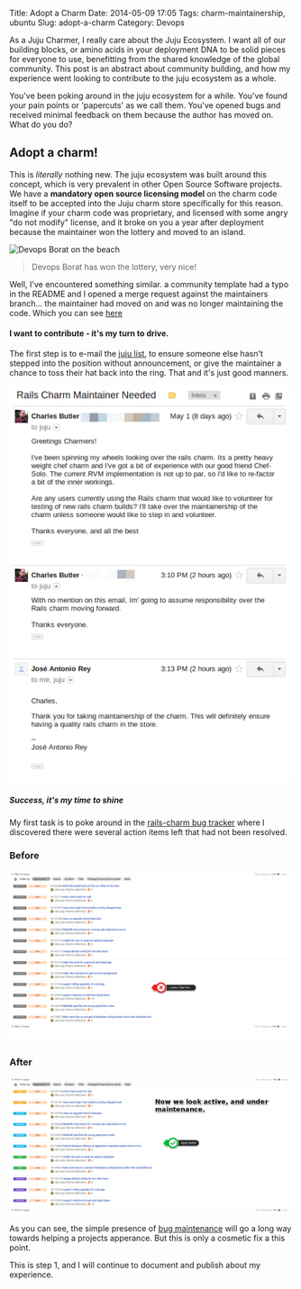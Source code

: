 Title: Adopt a Charm
Date: 2014-05-09 17:05
Tags: charm-maintainership, ubuntu
Slug: adopt-a-charm
Category: Devops

As a Juju Charmer, I really care about the Juju Ecosystem. I want all of our building blocks, or amino acids in your deployment DNA to be solid pieces for everyone to use, benefitting from the shared knowledge of the global community.  This post is an abstract about community building, and how my experience went looking to contribute to the juju ecosystem as a whole.


You've been poking around in the juju ecosystem for a while. You've found your pain points or 'papercuts' as we call them. You've opened bugs and received minimal feedback on them because the author has moved on. What do you do?

## Adopt a charm!

This is _literally_ nothing new. The juju ecosystem was built around this concept, which is very prevalent in other Open Source Software projects. We have a **mandatory open source licensing model** on the charm code itself to be accepted into the Juju charm store specifically for this reason. Imagine if your charm code was proprietary, and licensed with some angry "do not modify" license, and it broke on you a year after deployment because the maintainer won the lottery and moved to an island.

![Devops Borat on the beach](http://static.guim.co.uk/sys-images/Film/Pix/pictures/2008/07/02/borat460.jpg)

> Devops Borat has won the lottery, very nice!

Well, I've encountered something similar. a community template had a typo in the README and I opened a merge request against the maintainers branch... the maintainer had moved on and was no longer maintaining the code. Which you can see [here](https://github.com/Altoros/juju-charm-chef/pulls)

#### I want to contribute - it's my turn to drive.

The first step is to e-mail the [juju list](https://lists.ubuntu.com/mailman/listinfo/juju), to ensure someone else hasn't stepped into the position without announcement, or give the maintainer a chance to toss their hat back into the ring. That and it's just good manners.

![](/content/images/2014/May/email_the_juju_list.png)

##### Success, it's my time to shine


My first task is to poke around in the [rails-charm bug tracker](https://bugs.launchpad.net/charms/+source/rails) where I discovered there were several action items left that had not been resolved.

### Before
![](/content/images/2014/May/rails_issues_before-1.png)
### After
![](/content/images/2014/May/rails_issues_after.png)

As you can see, the simple presence of [bug maintenance](https://wiki.ubuntu.com/Bugs/Bug%20triage) will go a long way towards helping a projects apperance. But this is only a cosmetic fix a this point.

This is step 1, and I will continue to document and publish about my experience.
